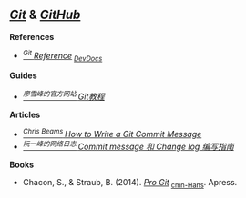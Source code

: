 ## [*Git*](http://git-scm.com/) & [*GitHub*](http://github.org/)

**References**
- [<sup>*Git* </sup>*Reference*](http://git-scm.com/docs)<sub> [*DevDocs*](http://devdocs.io/git/)</sub>

**Guides**
- [<sup>*廖雪峰的官方网站* </sup>*Git教程*](http://liaoxuefeng.com/wiki/0013739516305929606dd18361248578c67b8067c8c017b000)

**Articles**
- [<sup>*Chris Beams* </sup>*How to Write a Git Commit Message*](http://chris.beams.io/posts/git-commit/)
- [<sup>*阮一峰的网络日志* </sup>*Commit message 和 Change log 编写指南*](http://ruanyifeng.com/blog/2016/01/commit_message_change_log.html)

**Books**
- Chacon, S., & Straub, B. (2014). [*Pro Git*](http://git-scm.com/book/en/v2)<sub> [cmn-Hans](http://git-scm.com/book/zh/v2)</sub>. Apress.

